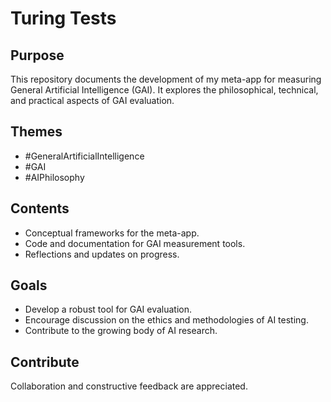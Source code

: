 # Turing Tests

## Purpose
This repository documents the development of my meta-app for measuring General Artificial Intelligence (GAI). It explores the philosophical, technical, and practical aspects of GAI evaluation.

## Themes
- #GeneralArtificialIntelligence
- #GAI
- #AIPhilosophy

## Contents
- Conceptual frameworks for the meta-app.
- Code and documentation for GAI measurement tools.
- Reflections and updates on progress.

## Goals
- Develop a robust tool for GAI evaluation.
- Encourage discussion on the ethics and methodologies of AI testing.
- Contribute to the growing body of AI research.

## Contribute
Collaboration and constructive feedback are appreciated.
